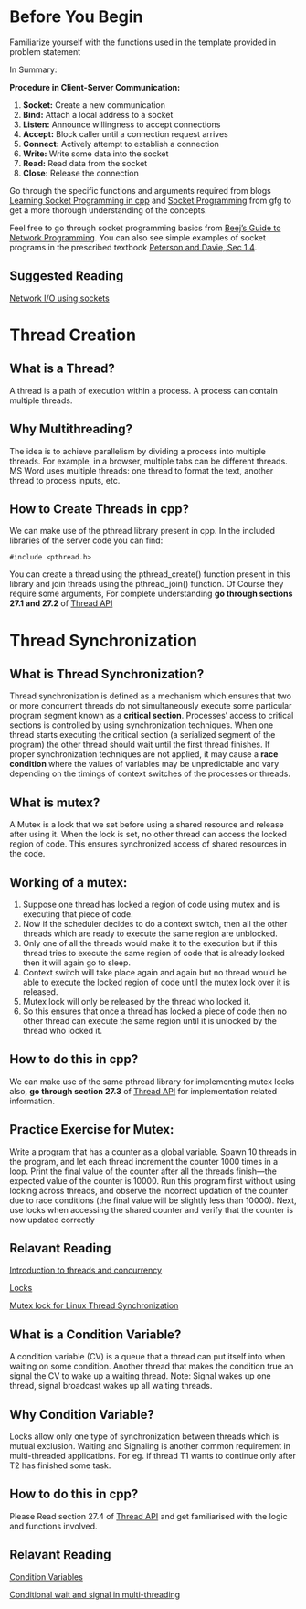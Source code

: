 # Before You Begin

Familiarize yourself with the functions used in the template provided in problem statement


In Summary:

**Procedure in Client-Server Communication:**
1. **Socket:** Create a new communication
2. **Bind:** Attach a local address to a socket
3. **Listen:** Announce willingness to accept connections
4. **Accept:** Block caller until a connection request arrives
5. **Connect:** Actively attempt to establish a connection
6. **Write:** Write some data into the socket
7. **Read:** Read data from the socket
8. **Close:** Release the connection



Go through the specific functions and arguments required from blogs [Learning Socket Programming in cpp](https://www.codingninjas.com/blog/2020/07/06/learning-socket-programming-in-c/) and [Socket Programming](https://www.geeksforgeeks.org/socket-programming-cc/) from gfg to get a more thorough understanding of the concepts.


Feel free to go through socket programming basics from [Beej’s Guide to Network Programming](https://beej.us/guide/bgnet/html/). You can also see simple examples of socket programs in the prescribed textbook [Peterson and Davie, Sec 1.4](https://book.systemsapproach.org/foundation/software.html?highlight=socket#application-programming-interface-sockets).

## Suggested Reading
[Network I/O using sockets](https://youtu.be/2TrQXSFgqBY)


# Thread Creation

## What is a Thread?
A thread is a path of execution within a process. A process can contain multiple threads.

## Why Multithreading?
The idea is to achieve parallelism by dividing a process into multiple threads. For example, in a browser, multiple tabs can be different threads. MS Word uses multiple threads: one thread to format the text, another thread to process inputs, etc.

## How to Create Threads in cpp?
We can make use of the pthread library present in cpp. In the included libraries of the server code you can find:

```#include <pthread.h>```

You can create a thread using the pthread_create() function present in this library and join threads using the pthread_join() function. Of Course they require some arguments, For complete understanding **go through sections 27.1 and 27.2** of [Thread API](https://pages.cs.wisc.edu/~remzi/OSTEP/threads-api.pdf)


# Thread Synchronization

## What is Thread Synchronization?
Thread synchronization is defined as a mechanism which ensures that two or more concurrent threads do not simultaneously execute some particular program segment known as a **critical section**. Processes’ access to critical sections is controlled by using synchronization techniques. When one thread starts executing the critical section (a serialized segment of the program) the other thread should wait until the first thread finishes. If proper synchronization techniques are not applied, it may cause a **race condition** where the values of variables may be unpredictable and vary depending on the timings of context switches of the processes or threads.

## What is mutex?
A Mutex is a lock that we set before using a shared resource and release after using it. When the lock is set, no other thread can access the locked region of code. This ensures synchronized access of shared resources in the code.

## Working of a mutex:
1. Suppose one thread has locked a region of code using mutex and is executing that piece of code.
2. Now if the scheduler decides to do a context switch, then all the other threads which are ready to execute the same region are unblocked.
3. Only one of all the threads would make it to the execution but if this thread tries to execute the same region of code that is already locked then it will again go to sleep.
4. Context switch will take place again and again but no thread would be able to execute the locked region of code until the mutex lock over it is released.
5. Mutex lock will only be released by the thread who locked it.
6. So this ensures that once a thread has locked a piece of code then no other thread can execute the same region until it is unlocked by the thread who locked it.

## How to do this in cpp?
We can make use of the same pthread library for implementing mutex locks also, **go through section 27.3** of [Thread API](https://pages.cs.wisc.edu/~remzi/OSTEP/threads-api.pdf) for implementation related information.

## Practice Exercise for Mutex:

Write a program that has a counter as a global variable. Spawn 10 threads in the program, and let each thread increment the counter 1000 times in a loop. Print the final value of the counter after all the threads finish—the expected value of the counter is 10000. Run this program first without using locking across threads, and observe the incorrect updation of the counter due to race conditions (the final value will be slightly less than 10000). 
Next, use locks when accessing the shared counter and verify that the counter is now updated correctly

## Relavant Reading

[Introduction to threads and concurrency](https://youtu.be/SVHLonf5AGY)

[Locks](https://youtu.be/EBevKfTDXUI)

[Mutex lock for Linux Thread Synchronization](https://www.geeksforgeeks.org/mutex-lock-for-linux-thread-synchronization/)


## What is a Condition Variable?

A condition variable (CV) is a queue that a thread can put itself into when waiting on some condition. Another thread that makes the condition true an signal the CV to wake up a waiting thread.
Note: Signal wakes up one thread, signal broadcast wakes up all waiting threads.

## Why Condition Variable?

Locks allow only one type of synchronization between threads which is mutual exclusion. Waiting and Signaling is another common requirement in multi-threaded applications. For eg. if thread T1 wants to continue only after T2 has finished some task.

## How to do this in cpp?

Please Read section 27.4 of [Thread API](https://pages.cs.wisc.edu/~remzi/OSTEP/threads-api.pdf) and get familiarised with the logic and functions involved.

## Relavant Reading
[Condition Variables](https://youtu.be/rMpOfbaP2PQ)

[Conditional wait and signal in multi-threading](https://www.geeksforgeeks.org/condition-wait-signal-multi-threading/)




